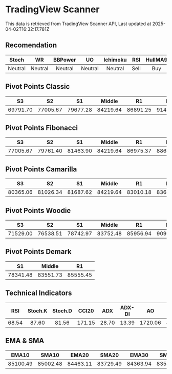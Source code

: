 # TradingView Scanner
This data is retrieved from TradingView Scanner API, Last updated at 2025-04-02T16:32:17.781Z

## Recomendation
| Stoch | WR | BBPower | UO | Ichimoku | RSI | HullMA9 |
| :---: | :---: | :---: | :---: | :---: | :---: | :---: |
| Neutral | Neutral | Neutral | Neutral | Neutral | Sell | Buy |

## Pivot Points Classic
| S3 | S2 | S1 | Middle | R1 | R2 | R3 |
| :---: | :---: | :---: | :---: | :---: | :---: | :---: |
| 69791.70 | 77005.67 | 79677.28 | 84219.64 | 86891.25 | 91433.61 | 98647.58 |

## Pivot Points Fibonacci
| S3 | S2 | S1 | Middle | R1 | R2 | R3 |
| :---: | :---: | :---: | :---: | :---: | :---: | :---: |
| 77005.67 | 79761.40 | 81463.90 | 84219.64 | 86975.37 | 88677.87 | 91433.61 |

## Pivot Points Camarilla
| S3 | S2 | S1 | Middle | R1 | R2 | R3 |
| :---: | :---: | :---: | :---: | :---: | :---: | :---: |
| 80365.06 | 81026.34 | 81687.62 | 84219.64 | 83010.18 | 83671.46 | 84332.74 |

## Pivot Points Woodie
| S3 | S2 | S1 | Middle | R1 | R2 | R3 |
| :---: | :---: | :---: | :---: | :---: | :---: | :---: |
| 71529.00 | 76538.51 | 78742.97 | 83752.48 | 85956.94 | 90966.45 | 93170.91 |

## Pivot Points Demark
| S1 | Middle | R1 |
| :---: | :---: | :---: |
| 78341.48 | 83551.73 | 85555.45 |

## Technical Indicators
| RSI | Stoch.K | Stoch.D | CCI20 | ADX | ADX-DI | AO | Mom | MACD | MACD | W.R | HullMA9 |
| :---: | :---: | :---: | :---: | :---: | :---: | :---: | :---: | :---: | :---: | :---: | :---: |
| 68.54 | 87.60 | 81.56 | 171.15 | 28.70 | 13.39 | 1720.06 | 4087.00 | 524.28 | 61.39 | -5.01 | 86104.62 |

## EMA & SMA
| EMA10 | SMA10 | EMA20 | SMA20 | EMA30 | SMA30 | EMA50 | SMA50 | EMA100 | SMA100 | EMA200 | SMA200 |
| :---: | :---: | :---: | :---: | :---: | :---: | :---: | :---: | :---: | :---: | :---: | :---: |
| 85100.49 | 85002.48 | 84463.11 | 83729.49 | 84363.94 | 83531.89 | 84465.12 | 84823.98 | 84766.32 | 84766.50 | 86156.20 | 84987.77 |